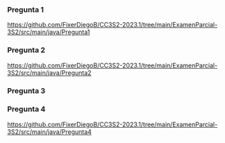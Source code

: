 ### Pregunta 1

https://github.com/FixerDiegoB/CC3S2-2023.1/tree/main/ExamenParcial-3S2/src/main/java/Pregunta1

### Pregunta 2

https://github.com/FixerDiegoB/CC3S2-2023.1/tree/main/ExamenParcial-3S2/src/main/java/Pregunta2

### Pregunta 3


### Pregunta 4

https://github.com/FixerDiegoB/CC3S2-2023.1/tree/main/ExamenParcial-3S2/src/main/java/Pregunta4
